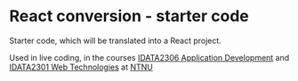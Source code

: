 # React conversion - starter code

Starter code, which will be translated into a React project. 

Used in live coding, in the
courses [IDATA2306 Application Development](https://www.ntnu.edu/studies/courses/IDATA2306)
and [IDATA2301 Web Technologies](https://www.ntnu.edu/studies/courses/IDATA2301)
at [NTNU](https://ntnu.edu)

